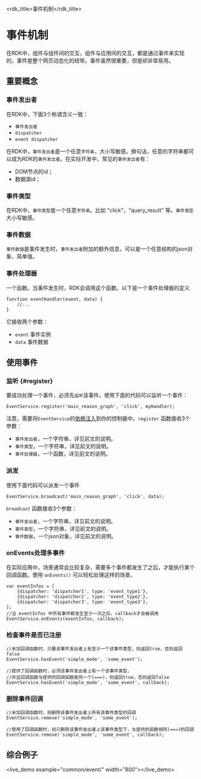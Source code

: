 <rdk_title>事件机制</rdk_title>

# 事件机制 #
在RDK中，组件与组件间的交互，组件与应用间的交互，都是通过事件来实现的，事件是整个网页动态化的纽带。事件虽然很重要，但是却非常易用。

## 重要概念 ##
### 事件发出者 ###
在RDK中，下面3个称谓含义一致：

- `事件发出者`
- `dispatcher`
- `event dispatcher`

在RDK中，`事件发出者`是一个任意`字符串`，大小写敏感。换句话，任意的字符串都可以成为RDK的`事件发出者`。在实际开发中，常见的`事件发出者`有：

- DOM节点的id；
- 数据源id；

### 事件类型 ###
在RDK中，`事件类型`是一个任意`字符串`。比如 "click"，"query_result" 等。`事件类型`大小写敏感。

### 事件数据 ###
`事件数据`是事件发生时，`事件发出者`附加的额外信息，可以是一个任意结构的json对象、简单值。

### 事件处理器 ###
一个函数。当事件发生时，RDK会调用这个函数。以下是一个事件处理器的定义

	function eventHandler(event, data) {
		//...
	}
它接收两个参数：

- `event` 事件实例
- `data` 事件数据


## 使用事件 ##
### 监听 {#register}
要成功处理一个事件，必须先`监听`该事件。使用下面的代码可以监听一个事件：

	EventService.register('main_reason_graph', 'click', myHandler);

注意，需要将`EventService`的[依赖注入](http://docs.ngnice.com/tutorial/step_05)到你的控制器中。`register` 函数接收3个参数：

- `事件发出者`，一个字符串，详见前文的说明。
- `事件类型`，一个字符串，详见前文的说明。
- `事件处理器`，一个函数，详见前文的说明。

### 派发 ###
使用下面代码可以派发一个事件

	EventService.broadcast('main_reason_graph', 'click', data);

`broadcast` 函数接收3个参数：

- `事件发出者`，一个字符串，详见前文的说明。
- `事件类型`，一个字符串，详见前文的说明。
- `事件数据`，一个json对象，详见前文的说明。

### onEvents处理多事件 ###
在实际应用中，场景通常会比较复杂，需要多个事件都发生了之后，才能执行某个回调函数。使用 `onEvents()` 可以轻松处理这样的场景。

	var eventInfos = [
		{dispatcher: 'dispatcher1', type: 'event_type1'},
		{dispatcher: 'dispatcher2', type: 'event_type2'},
		{dispatcher: 'dispatcher3', type: 'event_type3'},
	];
	//当 eventInfos 中所有事件都发生至少一次之后，callback才会被调用
	EventService.onEvents(eventInfos, callback);

### 检查事件是否已注册 ###

	//未加回调函数时，只要该事件发出者上有至少一个该事件类型，则返回true，否则返回false
	EventService.hasEvent('simple_mode', 'some_event');

	//提供了回调函数时，必须该事件发出者上有一个该事件类型，
	//并且回调函数与提供的回调函数是同一个(===)，则返回true，否则返回false
	EventService.hasEvent('simple_mode', 'some_event', callback);

### 删除事件回调 ###

	//未加回调函数时，则删除该事件发出者上所有该事件类型的回调
	EventService.remove('simple_mode', 'some_event');
	
	//使用了回调函数时，则只删除该事件发出者上该事件类型下，与提供的函数相同(===)的回调
	EventService.remove('simple_mode', 'some_event', callback);


## 综合例子 ##
<live_demo example="common/event/" width="800"></live_demo>


